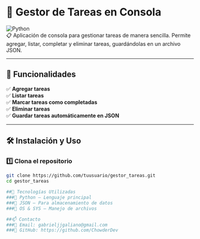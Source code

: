 # 📌 Gestor de Tareas en Consola  

![Python](https://img.shields.io/badge/-Python-3776AB?style=flat&logo=python&logoColor=white)  
📋 Aplicación de consola para gestionar tareas de manera sencilla. Permite agregar, listar, completar y eliminar tareas, guardándolas en un archivo JSON.  

---

## 🚀 Funcionalidades  
✅ **Agregar tareas**  
✅ **Listar tareas**  
✅ **Marcar tareas como completadas**  
✅ **Eliminar tareas**  
✅ **Guardar tareas automáticamente en JSON**  

---

## 🛠 Instalación y Uso  
### 1️⃣ **Clona el repositorio**  
```sh
git clone https://github.com/tuusuario/gestor_tareas.git
cd gestor_tareas

##📌 Tecnologías Utilizadas
###🔹 Python – Lenguaje principal
###🔹 JSON – Para almacenamiento de datos
###🔹 OS & SYS – Manejo de archivos

##📫 Contacto
###📧 Email: gabrieljjgaliano@gmail.com
###🔗 GitHub: https://github.com/ChowderDev
